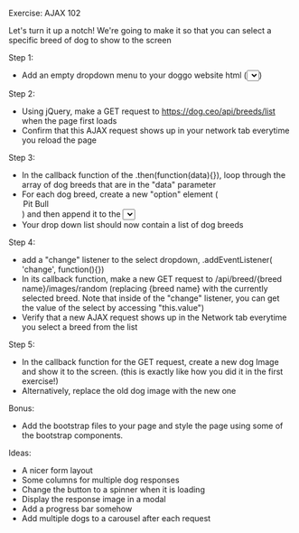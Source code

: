 Exercise: AJAX 102

Let's turn it up a notch! We're going to make it so that you can select a specific breed of dog to show to the screen

Step 1:
- Add an empty dropdown menu to your doggo website html (<select></select>)

Step 2:
- Using jQuery, make a GET request to https://dog.ceo/api/breeds/list when the page first loads
- Confirm that this AJAX request shows up in your network tab everytime you reload the page

Step 3:
- In the callback function of the .then(function(data){}), loop through the array of dog breeds that are in the "data" parameter
- For each dog breed, create a new "option" element (<option value="pitbull">Pit Bull</option>) and then append it to the <select> tag you created earlier.
- Your drop down list should now contain a list of dog breeds

Step 4:
- add a "change" listener to the select dropdown, .addEventListener( 'change', function(){})
- In its callback function, make a new GET request to /api/breed/{breed name}/images/random (replacing {breed name} with the currently selected breed. Note that inside of the "change" listener, you can get the value of the select by accessing "this.value")
- Verify that a new AJAX request shows up in the Network tab everytime you select a breed from the list

Step 5:
- In the callback function for the GET request, create a new dog Image and show it to the screen. (this is exactly like how you did it in the first exercise!)
- Alternatively, replace the old dog image with the new one

Bonus:
- Add the bootstrap files to your page and style the page using some of the bootstrap components.

Ideas:
- A nicer form layout
- Some columns for multiple dog responses
- Change the button to a spinner when it is loading
- Display the response image in a modal
- Add a progress bar somehow
- Add multiple dogs to a carousel after each request

